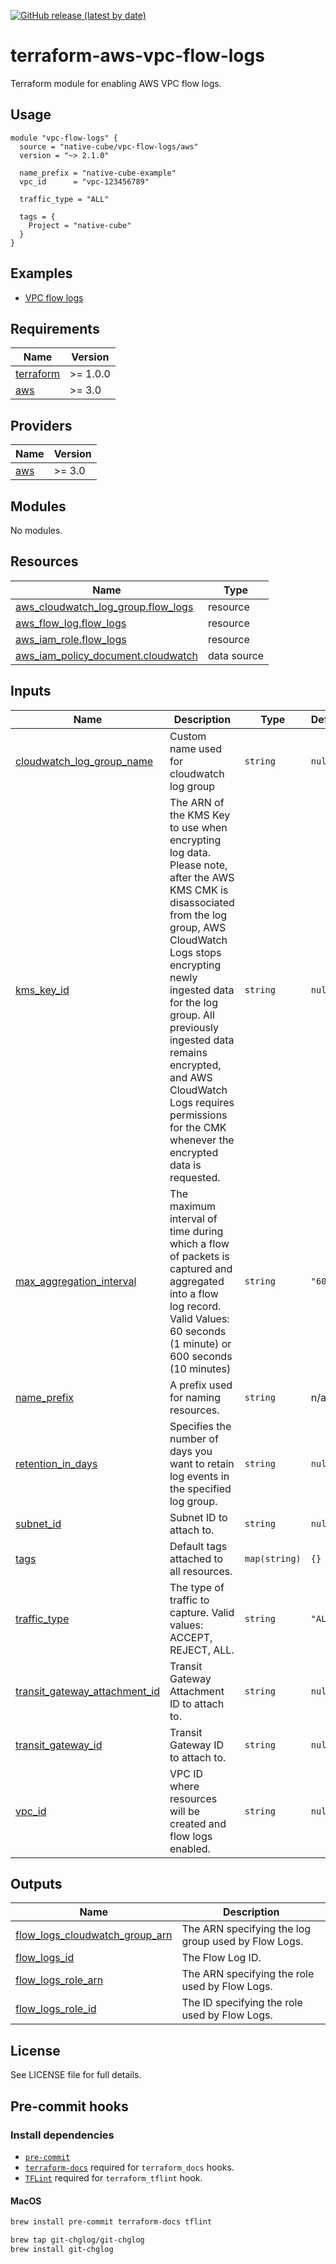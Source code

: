 [![GitHub release (latest by date)](https://img.shields.io/github/v/release/native-cube/terraform-aws-vpc-flow-logs)](https://github.com/native-cube/terraform-aws-vpc-flow-logs/releases/latest)

# terraform-aws-vpc-flow-logs
Terraform module for enabling AWS VPC flow logs.

## Usage

```hcl
module "vpc-flow-logs" {
  source = "native-cube/vpc-flow-logs/aws"
  version = "~> 2.1.0"

  name_prefix = "native-cube-example"
  vpc_id      = "vpc-123456789"

  traffic_type = "ALL"

  tags = {
    Project = "native-cube"
  }
}
```

## Examples

* [VPC flow logs](https://github.com/native-cube/terraform-aws-vpc-flow-logs/tree/main/examples/core)

<!-- BEGINNING OF PRE-COMMIT-TERRAFORM DOCS HOOK -->
## Requirements

| Name | Version |
|------|---------|
| <a name="requirement_terraform"></a> [terraform](#requirement\_terraform) | >= 1.0.0 |
| <a name="requirement_aws"></a> [aws](#requirement\_aws) | >= 3.0 |

## Providers

| Name | Version |
|------|---------|
| <a name="provider_aws"></a> [aws](#provider\_aws) | >= 3.0 |

## Modules

No modules.

## Resources

| Name | Type |
|------|------|
| [aws_cloudwatch_log_group.flow_logs](https://registry.terraform.io/providers/hashicorp/aws/latest/docs/resources/cloudwatch_log_group) | resource |
| [aws_flow_log.flow_logs](https://registry.terraform.io/providers/hashicorp/aws/latest/docs/resources/flow_log) | resource |
| [aws_iam_role.flow_logs](https://registry.terraform.io/providers/hashicorp/aws/latest/docs/resources/iam_role) | resource |
| [aws_iam_policy_document.cloudwatch](https://registry.terraform.io/providers/hashicorp/aws/latest/docs/data-sources/iam_policy_document) | data source |

## Inputs

| Name | Description | Type | Default | Required |
|------|-------------|------|---------|:--------:|
| <a name="input_cloudwatch_log_group_name"></a> [cloudwatch\_log\_group\_name](#input\_cloudwatch\_log\_group\_name) | Custom name used for cloudwatch log group | `string` | `null` | no |
| <a name="input_kms_key_id"></a> [kms\_key\_id](#input\_kms\_key\_id) | The ARN of the KMS Key to use when encrypting log data. Please note, after the AWS KMS CMK is disassociated from the log group, AWS CloudWatch Logs stops encrypting newly ingested data for the log group. All previously ingested data remains encrypted, and AWS CloudWatch Logs requires permissions for the CMK whenever the encrypted data is requested. | `string` | `null` | no |
| <a name="input_max_aggregation_interval"></a> [max\_aggregation\_interval](#input\_max\_aggregation\_interval) | The maximum interval of time during which a flow of packets is captured and aggregated into a flow log record. Valid Values: 60 seconds (1 minute) or 600 seconds (10 minutes) | `string` | `"600"` | no |
| <a name="input_name_prefix"></a> [name\_prefix](#input\_name\_prefix) | A prefix used for naming resources. | `string` | n/a | yes |
| <a name="input_retention_in_days"></a> [retention\_in\_days](#input\_retention\_in\_days) | Specifies the number of days you want to retain log events in the specified log group. | `string` | `null` | no |
| <a name="input_subnet_id"></a> [subnet\_id](#input\_subnet\_id) | Subnet ID to attach to. | `string` | `null` | no |
| <a name="input_tags"></a> [tags](#input\_tags) | Default tags attached to all resources. | `map(string)` | `{}` | no |
| <a name="input_traffic_type"></a> [traffic\_type](#input\_traffic\_type) | The type of traffic to capture. Valid values: ACCEPT, REJECT, ALL. | `string` | `"ALL"` | no |
| <a name="input_transit_gateway_attachment_id"></a> [transit\_gateway\_attachment\_id](#input\_transit\_gateway\_attachment\_id) | Transit Gateway Attachment ID to attach to. | `string` | `null` | no |
| <a name="input_transit_gateway_id"></a> [transit\_gateway\_id](#input\_transit\_gateway\_id) | Transit Gateway ID to attach to. | `string` | `null` | no |
| <a name="input_vpc_id"></a> [vpc\_id](#input\_vpc\_id) | VPC ID where resources will be created and flow logs enabled. | `string` | `null` | no |

## Outputs

| Name | Description |
|------|-------------|
| <a name="output_flow_logs_cloudwatch_group_arn"></a> [flow\_logs\_cloudwatch\_group\_arn](#output\_flow\_logs\_cloudwatch\_group\_arn) | The ARN specifying the log group used by Flow Logs. |
| <a name="output_flow_logs_id"></a> [flow\_logs\_id](#output\_flow\_logs\_id) | The Flow Log ID. |
| <a name="output_flow_logs_role_arn"></a> [flow\_logs\_role\_arn](#output\_flow\_logs\_role\_arn) | The ARN specifying the role used by Flow Logs. |
| <a name="output_flow_logs_role_id"></a> [flow\_logs\_role\_id](#output\_flow\_logs\_role\_id) | The ID specifying the role used by Flow Logs. |
<!-- END OF PRE-COMMIT-TERRAFORM DOCS HOOK -->

## License

See LICENSE file for full details.

## Pre-commit hooks

### Install dependencies

* [`pre-commit`](https://pre-commit.com/#install)
* [`terraform-docs`](https://github.com/segmentio/terraform-docs) required for `terraform_docs` hooks.
* [`TFLint`](https://github.com/terraform-linters/tflint) required for `terraform_tflint` hook.

#### MacOS

```bash
brew install pre-commit terraform-docs tflint

brew tap git-chglog/git-chglog
brew install git-chglog
```